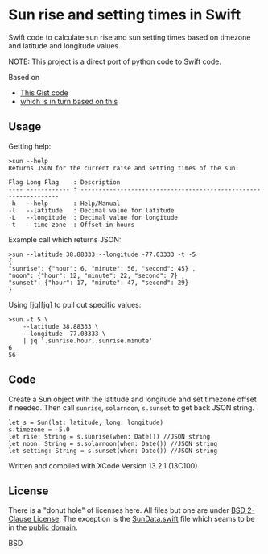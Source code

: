 # Sun rise and setting times in Swift

Swift code to calculate sun rise and sun setting times based on timezone and latitude and longitude values. 

NOTE: This project is a direct port of python code to Swift code.

Based on
* [This Gist code][gist]
* [which is in turn based on this][orig]
 
## Usage
Getting help:

	>sun --help
	Returns JSON for the current raise and setting times of the sun.
	
	Flag Long Flag    : Description
	---- ------------ : ----------------------------------------------------------------
	-h   --help       : Help/Manual
	-l   --latitude   : Decimal value for latitude
	-L   --longitude  : Decimal value for longitude
	-t   --time-zone  : Offset in hours

Example call which returns JSON:

	>sun --latitude 38.88333 --longitude -77.03333 -t -5
	{
	"sunrise": {"hour": 6, "minute": 56, "second": 45} ,
	"noon": {"hour": 12, "minute": 22, "second": 7} ,
	"sunset": {"hour": 17, "minute": 47, "second": 29}
	}

Using [jq][jq] to pull out specific values:

	>sun -t 5 \
		--latitude 38.88333 \
		--longitude -77.03333 \
		| jq '.sunrise.hour,.sunrise.minute'
	6
	56

## Code
Create a Sun object with the latitude and longitude and set timezone offset if needed. Then call `sunrise`, `solarnoon`, `s.sunset` to get back JSON string.

	let s = Sun(lat: latitude, long: longitude)
	s.timezone = -5.0
	let rise: String = s.sunrise(when: Date()) //JSON string
	let noon: String = s.solarnoon(when: Date()) //JSON string
	let setting: String = s.sunset(when: Date()) //JSON string

Written and compiled with XCode Version 13.2.1 (13C100).

## License

There is a "donut hole" of licenses here. All files but one are under [BSD 2-Clause License][bsd2]. The exception is the [SunData.swift][sun-file] file which seams to be in the [public domain][public-domain].


BSD

[bsd2]: /LICENSE "BSD 2-Clause License"
[public-domain]: https://en.wikipedia.org/wiki/Public_domain "Public Domain Information"
[gist]: https://gist.github.com/jacopofar/ca2397944f56412e81a8882e565038af "Gist repository"
[sun-file]: sun/sun/SunData.swift "Sun calculation file"
[orig]: https://michelanders.blogspot.com/2010/12/calulating-sunrise-and-sunset-in-python.html "Original code"